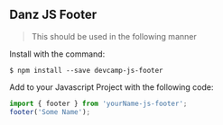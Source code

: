 ## Danz JS Footer

> This should be used in the following manner

Install with the command:
```
$ npm install --save devcamp-js-footer
```

Add to your Javascript Project with the following code:
```javascript
import { footer } from 'yourName-js-footer';
footer('Some Name');
```